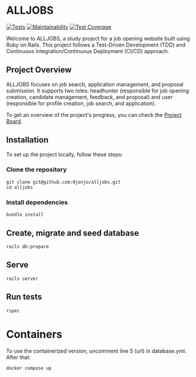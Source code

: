 # ALLJOBS

[![Tests](https://github.com/0jonjo/alljobs/actions/workflows/ruby.yml/badge.svg)](https://github.com/0jonjo/alljobs/actions/workflows/ruby.yml)
[![Maintainability](https://api.codeclimate.com/v1/badges/ab338714ffa9065409de/maintainability)](https://codeclimate.com/github/0jonjo/alljobs/maintainability)
[![Test Coverage](https://api.codeclimate.com/v1/badges/ab338714ffa9065409de/test_coverage)](https://codeclimate.com/github/0jonjo/alljobs/test_coverage)

Welcome to ALLJOBS, a study project for a job opening website built using Ruby on Rails. This project follows a Test-Driven Development (TDD) and Continuous Integration/Continuous Deployment (CI/CD) approach.

## Project Overview

ALLJOBS focuses on job search, application management, and proposal submission. It supports two roles: headhunter (responsible for job opening creation, candidate management, feedback, and proposal) and user (responsible for profile creation, job search, and application).

To get an overview of the project's progress, you can check the [Project Board](https://github.com/users/0jonjo/projects/3).

## Installation

To set up the project locally, follow these steps:

### Clone the repository

```shell
git clone git@github.com:0jonjo/alljobs.git
cd alljobs
```

### Install dependencies

```shell
bundle install
```

## Create, migrate and seed database

```shell
rails db:prepare
```

## Serve

```shell
rails server
```

## Run tests

```shell
rspec
```

# Containers

To use the containerized version, uncomment line 5 (url) in database.yml. After that:

```shell
docker compose up
```
